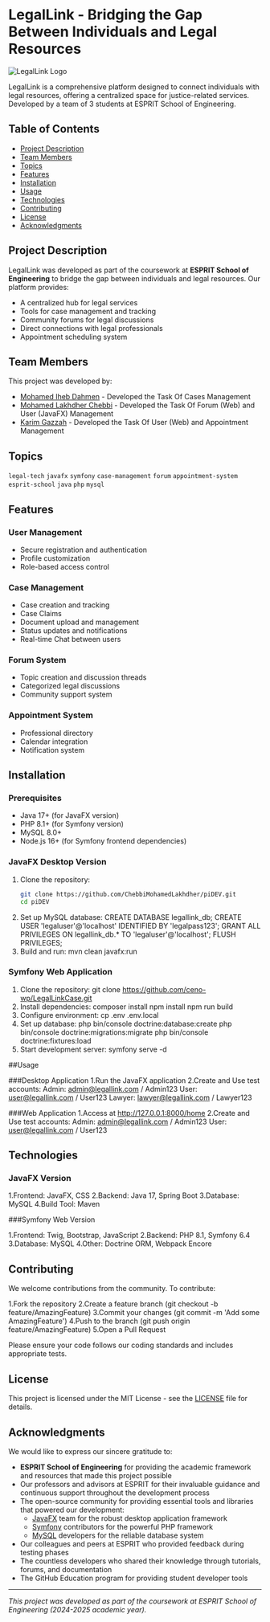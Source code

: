 # LegalLink - Bridging the Gap Between Individuals and Legal Resources

![LegalLink Logo]([https://gyazo.com/4e383ff33d77d330c14d8685fc5143b4])

LegalLink is a comprehensive platform designed to connect individuals with legal resources, offering a centralized space for justice-related services. Developed by a team of 3 students at ESPRIT School of Engineering.

## Table of Contents
- [Project Description](#project-description)
- [Team Members](#team-members)
- [Topics](#topics)
- [Features](#features)
- [Installation](#installation)
- [Usage](#usage)
- [Technologies](#technologies)
- [Contributing](#contributing)
- [License](#license)
- [Acknowledgments](#acknowledgments)

## Project Description
LegalLink was developed as part of the coursework at **ESPRIT School of Engineering** to bridge the gap between individuals and legal resources. Our platform provides:

- A centralized hub for legal services
- Tools for case management and tracking
- Community forums for legal discussions
- Direct connections with legal professionals
- Appointment scheduling system

## Team Members
This project was developed by:
- [Mohamed Iheb Dahmen](https://github.com/ceno-wp) - Developed the Task Of Cases Management  
- [Mohamed Lakhdher Chebbi](https://github.com/ChebbiMohamedLakhdher) - Developed the Task Of Forum (Web) and User (JavaFX) Management 
- [Karim Gazzah](https://github.com/karimgazzah) - Developed the Task Of User (Web) and Appointment Management 

## Topics
`legal-tech` `javafx` `symfony` `case-management` `forum` `appointment-system` `esprit-school` `java` `php` `mysql`

## Features
### User Management
- Secure registration and authentication
- Profile customization
- Role-based access control

### Case Management
- Case creation and tracking
- Case Claims
- Document upload and management
- Status updates and notifications
- Real-time Chat between users

### Forum System
- Topic creation and discussion threads
- Categorized legal discussions
- Community support system

### Appointment System
- Professional directory
- Calendar integration
- Notification system

## Installation


### Prerequisites
- Java 17+ (for JavaFX version)
- PHP 8.1+ (for Symfony version)
- MySQL 8.0+
- Node.js 16+ (for Symfony frontend dependencies)

### JavaFX Desktop Version
1. Clone the repository:
   ```bash
   git clone https://github.com/ChebbiMohamedLakhdher/piDEV.git
   cd piDEV
2. Set up MySQL database:
   CREATE DATABASE legallink_db;
   CREATE USER 'legaluser'@'localhost' IDENTIFIED BY 'legalpass123';
   GRANT ALL PRIVILEGES ON legallink_db.* TO 'legaluser'@'localhost';
   FLUSH PRIVILEGES;
3. Build and run:
   mvn clean javafx:run

### Symfony Web Application
1. Clone the repository:
   git clone https://github.com/ceno-wp/LegalLinkCase.git
2. Install dependencies:
   composer install
   npm install
   npm run build 
3. Configure environment:
   cp .env .env.local
4. Set up database:
   php bin/console doctrine:database:create
   php bin/console doctrine:migrations:migrate
   php bin/console doctrine:fixtures:load
5. Start development server:
   symfony serve -d

##Usage

###Desktop Application
1.Run the JavaFX application
2.Create and Use test accounts:
   Admin: admin@legallink.com / Admin123
   User: user@legallink.com / User123
   Lawyer: lawyer@legallink.com / Lawyer123

###Web Application
1.Access at http://127.0.0.1:8000/home
2.Create and Use test accounts:
   Admin: admin@legallink.com / Admin123
   User: user@legallink.com / User123

## Technologies
### JavaFX Version

1.Frontend: JavaFX, CSS
2.Backend: Java 17, Spring Boot
3.Database: MySQL
4.Build Tool: Maven

###Symfony Web Version

1.Frontend: Twig, Bootstrap, JavaScript
2.Backend: PHP 8.1, Symfony 6.4
3.Database: MySQL
4.Other: Doctrine ORM, Webpack Encore
## Contributing
We welcome contributions from the community. To contribute:

1.Fork the repository
2.Create a feature branch (git checkout -b feature/AmazingFeature)
3.Commit your changes (git commit -m 'Add some AmazingFeature')
4.Push to the branch (git push origin feature/AmazingFeature)
5.Open a Pull Request

Please ensure your code follows our coding standards and includes appropriate tests.

## License
This project is licensed under the MIT License - see the [LICENSE](LICENSE) file for details.


## Acknowledgments

We would like to express our sincere gratitude to:

- **ESPRIT School of Engineering** for providing the academic framework and resources that made this project possible
- Our professors and advisors at ESPRIT for their invaluable guidance and continuous support throughout the development process
- The open-source community for providing essential tools and libraries that powered our development:
  - [JavaFX](https://openjfx.io/) team for the robust desktop application framework
  - [Symfony](https://symfony.com/) contributors for the powerful PHP framework
  - [MySQL](https://www.mysql.com/) developers for the reliable database system
- Our colleagues and peers at ESPRIT who provided feedback during testing phases
- The countless developers who shared their knowledge through tutorials, forums, and documentation
- The GitHub Education program for providing student developer tools

---

*This project was developed as part of the coursework at ESPRIT School of Engineering (2024-2025 academic year).*
